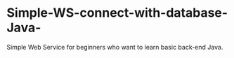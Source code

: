 # Simple-WS-connect-with-database-Java-
Simple Web Service for beginners who want to learn basic back-end Java.
